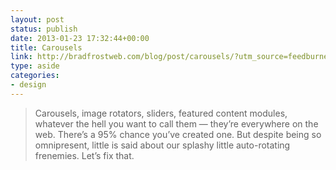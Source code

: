 ```yaml
---
layout: post
status: publish
date: 2013-01-23 17:32:44+00:00
title: Carousels
link: http://bradfrostweb.com/blog/post/carousels/?utm_source=feedburner&utm_medium=feed&utm_campaign=Feed:brad-frosts-blog(BradFrostWeb)
type: aside
categories:
- design
---
```


> 
  
> 
> Carousels, image rotators, sliders, featured content modules, whatever the hell you want to call them — they’re everywhere on the web. There’s a 95% chance you’ve created one. But despite being so omnipresent, little is said about our splashy little auto-rotating frenemies. Let’s fix that.
> 
> 

